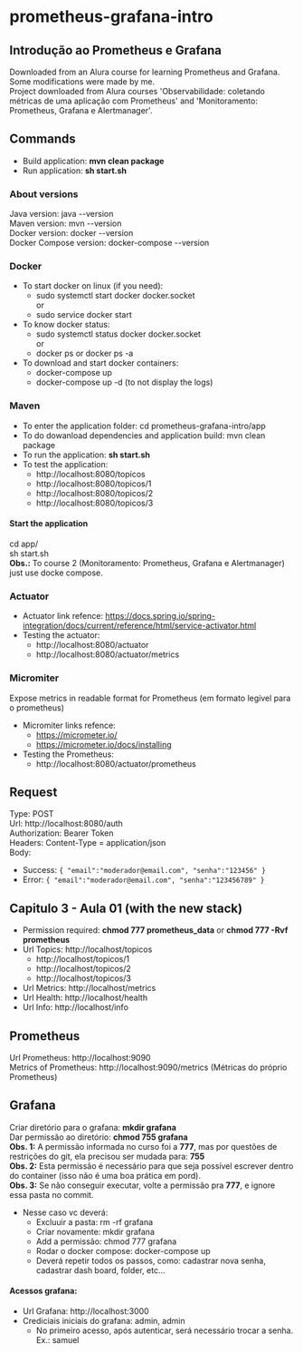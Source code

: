 # prometheus-grafana-intro
## Introdução ao Prometheus e Grafana

Downloaded from an Alura course for learning Prometheus and Grafana. Some modifications were made by me.  
Project downloaded from Alura courses 'Observabilidade: coletando métricas de uma aplicação com Prometheus' 
and 'Monitoramento: Prometheus, Grafana e Alertmanager'.

## Commands

- Build application: **mvn clean package**
- Run application: **sh start.sh**

### About versions
Java version: java --version  
Maven version: mvn --version  
Docker version: docker --version  
Docker Compose version: docker-compose --version  

### Docker
- To start docker on linux (if you need):
  - sudo systemctl start docker docker.socket  
  or
  - sudo service docker start
- To know docker status:
  - sudo systemctl status docker docker.socket  
  or
  - docker ps or docker ps -a
- To download and start docker containers:
  - docker-compose up
  - docker-compose up -d (to not display the logs)

### Maven
- To enter the application folder: cd prometheus-grafana-intro/app
- To do dowanload dependencies and application build: mvn clean package
- To run the application: **sh start.sh**
- To test the application:
  - http://localhost:8080/topicos
  - http://localhost:8080/topicos/1
  - http://localhost:8080/topicos/2
  - http://localhost:8080/topicos/3
  
#### Start the application
cd app/  
sh start.sh  
**Obs.:** To course 2 (Monitoramento: Prometheus, Grafana e Alertmanager) just use docke compose.

### Actuator
- Actuator link refence: https://docs.spring.io/spring-integration/docs/current/reference/html/service-activator.html
- Testing the actuator: 
  - http://localhost:8080/actuator
  - http://localhost:8080/actuator/metrics

### Micromiter
Expose metrics in readable format for Prometheus (em formato legível para o prometheus)
- Micromiter links refence: 
  - https://micrometer.io/
  - https://micrometer.io/docs/installing
- Testing the Prometheus:
  - http://localhost:8080/actuator/prometheus

## Request
Type: POST  
Url: http://localhost:8080/auth  
Authorization: Bearer Token  
Headers: Content-Type = application/json  
Body:  
- Success:
`
{
"email":"moderador@email.com",
"senha":"123456"
}
`  
- Error:
`
{
"email":"moderador@email.com",
"senha":"123456789"
}
`  

## Capitulo 3 - Aula 01 (with the new stack) 
- Permission required: **chmod 777 prometheus_data** or **chmod 777 -Rvf prometheus**
- Url Topics: http://localhost/topicos
  - http://localhost/topicos/1
  - http://localhost/topicos/2
  - http://localhost/topicos/3  
- Url Metrics: http://localhost/metrics  
- Url Health: http://localhost/health  
- Url Info: http://localhost/info  

## Prometheus
Url Prometheus: http://localhost:9090  
Metrics of Prometheus: http://localhost:9090/metrics (Métricas do próprio Prometheus)  

## Grafana
Criar diretório para o grafana: **mkdir grafana**  
Dar permissão ao diretório: **chmod 755 grafana**  
**Obs. 1:** A permissão informada no curso foi a **777**, mas por questões de restrições do git, ela precisou ser mudada para: **755**  
**Obs. 2:** Esta permissão é necessário para que seja possível escrever dentro do container (isso não é uma boa prática em pord).  
**Obs. 3:** Se não conseguir executar, volte a permissão pra **777**, e ignore essa pasta no commit.  
- Nesse caso vc deverá:  
  - Excluuir a pasta: rm -rf grafana  
  - Criar novamente: mkdir grafana  
  - Add a permissão: chmod 777 grafana  
  - Rodar o docker compose: docker-compose up  
  - Deverá repetir todos os passos, como: cadastrar nova senha, cadastrar dash board, folder, etc...  

#### Acessos grafana:  
- Url Grafana: http://localhost:3000  
- Crediciais iniciais do grafana: admin, admin  
  - No primeiro acesso, após autenticar, será necessário trocar a senha. Ex.: samuel  

